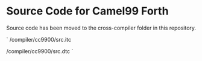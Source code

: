 # Source Code for Camel99 Forth

Source code has been moved to the cross-compiler folder in this repository.

`
/compiler/cc9900/src.itc

/compiler/cc9900/src.dtc 
`